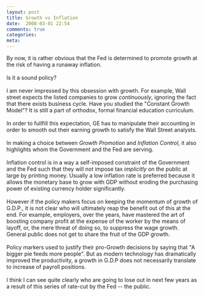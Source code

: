 ```yaml
---
layout: post
title: Growth vs Inflation
date:  2008-03-01 22:54
comments: true
categories:
meta: 
---
```

By now, it is rather obvious that the Fed is determined to promote growth at the risk of having a runaway inflation.<br /><br />Is it a sound policy?<br /><br />I am never impressed by this obsession with growth. For example, Wall street expects the listed companies to grow <i>continuously</i>, ignoring the fact that there exists business cycle. Have you studied the "Constant Growth Model"? It is still a part of orthodox, formal financial education curriculum.<br /><br />In order to fullfill this expectation, GE has to manipulate their accounting in order to smooth out their earning growth to satisfy the Wall Street analysts.<br /><br />In making a choice between <span style="font-style: italic;">Growth Promotion</span> and <span style="font-style: italic;">Inflation Control,</span> it also highlights whom the Government and the Fed are serving.<br /><br />Inflation control is in a way a self-imposed constraint of the Government and the Fed such that they will not impose tax <span style="font-style: italic;">implicitly</span> on the public at large by printing money.  Usually a low inflation rate is preferred because it allows the monetary base to grow with GDP without eroding the purchasing power of existing currency holder significantly. <br /><br />However if the policy makers focus on keeping the momentum of growth of G.D.P., it is not  clear who will ultimately reap the benefit out of this at the end. For example, employers, over the years, have mastered the art of boosting company profit at the expense of the worker by the means of layoff, or, the mere threat of doing so, to suppress the wage growth. General public does not get to share the fruit of the GDP growth.<br /><br />Policy markers used to justify their pro-Growth decisions by saying that "A bigger pie feeds more people". But as modern technology has dramatically improved the productivity, a growth in G.D.P does not necessarily translate to increase of payroll positions.<br /><br />I think I can see quite clearly who are going to lose out in next few years as a result of this series of rate-cut by the Fed -- the public.